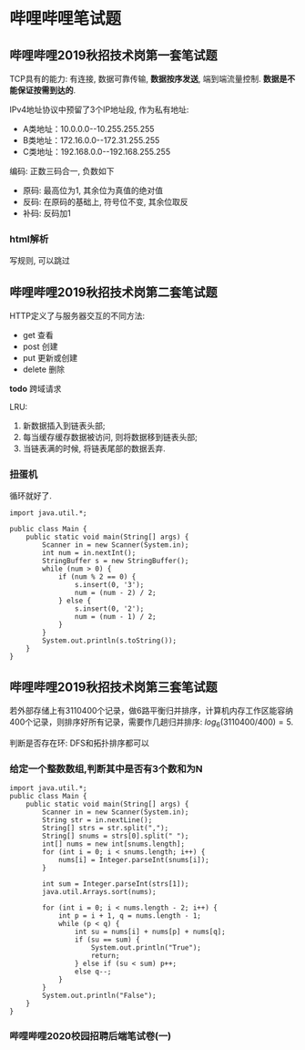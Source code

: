 # 哔哩哔哩笔试题
## 哔哩哔哩2019秋招技术岗第一套笔试题
TCP具有的能力: 有连接, 数据可靠传输, **数据按序发送**, 端到端流量控制. **数据是不能保证按需到达的**.

IPv4地址协议中预留了3个IP地址段, 作为私有地址:
- A类地址：10.0.0.0--10.255.255.255
- B类地址：172.16.0.0--172.31.255.255
- C类地址：192.168.0.0--192.168.255.255

编码: 正数三码合一, 负数如下
- 原码: 最高位为1, 其余位为真值的绝对值
- 反码: 在原码的基础上, 符号位不变, 其余位取反
- 补码: 反码加1

### html解析
写规则, 可以跳过

## 哔哩哔哩2019秋招技术岗第二套笔试题
HTTP定义了与服务器交互的不同方法:
- get 查看
- post 创建
- put 更新或创建
- delete 删除

**todo** 跨域请求

LRU:
1. 新数据插入到链表头部;
2. 每当缓存缓存数据被访问, 则将数据移到链表头部;
3. 当链表满的时候, 将链表尾部的数据丢弃.

### 扭蛋机
循环就好了.
```
import java.util.*;
 
public class Main {
    public static void main(String[] args) {
        Scanner in = new Scanner(System.in);
        int num = in.nextInt();
        StringBuffer s = new StringBuffer();
        while (num > 0) {
            if (num % 2 == 0) {
                s.insert(0, '3');
                num = (num - 2) / 2;
            } else {
                s.insert(0, '2');
                num = (num - 1) / 2;
            }
        }
        System.out.println(s.toString());
    }
}
```

## 哔哩哔哩2019秋招技术岗第三套笔试题
若外部存储上有3110400个记录，做6路平衡归并排序，计算机内存工作区能容纳400个记录，则排序好所有记录，需要作几趟归并排序: $log_{6}(3110400/400) = 5$. 

判断是否存在环: DFS和拓扑排序都可以

### 给定一个整数数组,判断其中是否有3个数和为N
```
import java.util.*;
public class Main {
    public static void main(String[] args) {
        Scanner in = new Scanner(System.in);
        String str = in.nextLine();
        String[] strs = str.split(",");
        String[] snums = strs[0].split(" ");
        int[] nums = new int[snums.length];
        for (int i = 0; i < snums.length; i++) {
            nums[i] = Integer.parseInt(snums[i]);
        }
 
        int sum = Integer.parseInt(strs[1]);
        java.util.Arrays.sort(nums);
         
        for (int i = 0; i < nums.length - 2; i++) {
            int p = i + 1, q = nums.length - 1;
            while (p < q) {
                int su = nums[i] + nums[p] + nums[q];
                if (su == sum) {
                    System.out.println("True");
                    return;
                } else if (su < sum) p++;
                else q--;
            }
        }
        System.out.println("False");
    }
}
```

### 哔哩哔哩2020校园招聘后端笔试卷(一)

